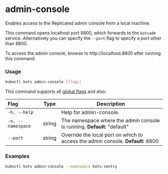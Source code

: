 # admin-console

Enables access to the Replicated admin console from a local machine.

This command opens localhost port 8800, which forwards to the `kotsadm` service.
Alternatively you can specify the `--port` flag to specify a port other than 8800.

To access the admin console, browse to http://localhost:8800 after running this command.

### Usage
```bash
kubectl kots admin-console [flags]
```

This command supports all [global flags](kots-cli-global-flags) and also:

| Flag              | Type   | Description                                                                     |
|:------------------|--------|---------------------------------------------------------------------------------|
| `-h, --help`      |        | Help for admin-console.                                                         |
| `-n, --namespace` | string | The namespace where the admin console is running. **Default:** "default"        |
| `--port`          | string | Override the local port on which to access the admin console. **Default:** 8800 |

### Examples
```bash
kubectl kots admin-console --namespace kots-sentry
```

